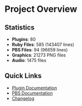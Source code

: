 # Project Overview

## Statistics

- **Plugins**: 80
- **Ruby Files**: 585 (143407 lines)
- **PBS Files**: 94 (96659 lines)
- **Graphics**: 21273 PNG files
- **Audio**: 1475 files

## Quick Links

- [Plugin Documentation](PLUGINS.md)
- [PBS Documentation](PBS_DOCS.md)
- [Changelog](Plugins/[DBK_003.1]%20Raid%20Battles%20Hotfixes/CHANGELOG.md)
